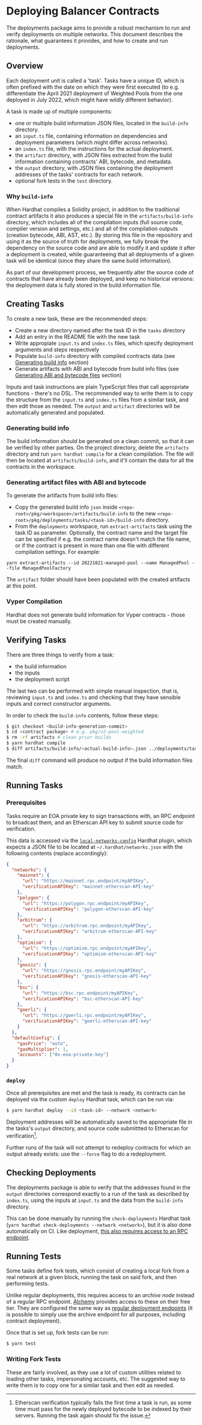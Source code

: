 # Deploying Balancer Contracts

The deployments package aims to provide a robust mechanism to run and verify deployments on multiple networks. This document describes the rationale, what guarantees it provides, and how to create and run deployments.

## Overview

Each deployment unit is called a 'task'. Tasks have a unique ID, which is often prefixed with the date on which they were first executed (to e.g. differentiate the April 2021 deployment of Weighted Pools from the one deployed in July 2022, which might have wildly different behavior).

A task is made up of multiple components:

- one or multiple build information JSON files, located in the `build-info` directory.
- an `input.ts` file, containing information on dependencies and deployment parameters (which might differ across networks).
- an `index.ts` file, with the instructions for the actual deployment.
- the `artifact` directory, with JSON files extracted from the build information containing contracts' ABI, bytecode, and metadata.
- the `output` directory, with JSON files containing the deployment addresses of the tasks' contracts for each network.
- optional fork tests in the `test` directory.

### Why `build-info`

When Hardhat compiles a Solidity project, in addition to the traditional contract artifacts it also produces a special file in the `artifacts/build-info` directory, which includes all of the compilation inputs (full source code, compiler version and settings, etc.) and all of the compilation outputs (creation bytecode, ABI, AST, etc.). By storing this file in the repository and using it as the source of truth for deployments, we fully break the dependency on the source code and are able to modify it and update it after a deployment is created, while guaranteeing that all deployments of a given task will be identical (since they share the same build information).

As part of our development process, we frequently alter the source code of contracts that have already been deployed, and keep no historical versions: the deployment data is fully stored in the build information file.

## Creating Tasks

To create a new task, these are the recommended steps:
- Create a new directory named after the task ID in the `tasks` directory
- Add an entry in the README file with the new task
- Write appropiate `input.ts` and `index.ts` files, which specify deployment arguments and steps respectively 
- Populate `build-info` directory with compiled contracts data (see [Generating build info](#generating-build-info) section)
- Generate artifacts with ABI and bytecode from build info files (see [Generating ABI and bytecode files](#generating-artifact-files-with-abi-and-bytecode) section)


Inputs and task instructions are plain TypeScript files that call appropriate functions - there's no DSL. The recommended way to write them is to copy the structure from the `input.ts` and `index.ts` files from a similar task, and then edit those as needed.
The `output` and `artifact` directories will be automatically generated and populated.

### Generating build info

The build information should be generated on a clean commit, so that it can be verified by other parties. On the project directory, delete the `artifacts` directory and run `yarn hardhat compile` for a clean compilation. The file will then be located at `artifacts/build-info`, and it'll contain the data for all the contracts in the workspace.

### Generating artifact files with ABI and bytecode

To generate the artifacts from build info files:
- Copy the generated build info `json` inside `<repo-root>/pkg/<workspace>/artifacts/build-info` to the new `<repo-root>/pkg/deployments/tasks/<task-id>/build-info` directory.
- From the `deployments` workspace, run `extract-artifacts` task using the task ID as parameter. Optionally, the contract name and the target file can be specified if e.g. the contract name doesn't match the file name, or if the contract is present in more than one file with different compilation settings. For example:

```
yarn extract-artifacts --id 20221021-managed-pool --name ManagedPool --file ManagedPoolFactory
```

The `artifact` folder should have been populated with the created artifacts at this point.

### Vyper Compilation

Hardhat does not generate build information for Vyper contracts - those must be created manually.

## Verifying Tasks

There are three things to verify from a task:

- the build information
- the inputs
- the deployment script

The last two can be performed with simple manual inspection, that is, reviewing `input.ts` and `index.ts` and checking that they have sensible inputs and correct constructor arguments.

In order to check the `build-info` contents, follow these steps:

```bash
$ git checkout <build-info-generation-commit>
$ cd <contract package> # e.g. pkg/v2-pool-weighted
$ rm -rf artifacts # clean prior builds
$ yarn hardhat compile
$ diff artifacts/build-info/<actual-build-info>.json ../deployments/tasks/<task-id>/build-info/<expected-build-info>.json
```

The final `diff` command will produce no output if the build information files match.

## Running Tasks

### Prerequisites

Tasks require an EOA private key to sign transactions with, an RPC endpoint to broadcast them, and an Etherscan API key to submit source code for verification.

This data is accessed via the [`local-networks-config`](https://www.npmjs.com/package/hardhat-local-networks-config-plugin) Hardhat plugin, which expects a JSON file to be located at `~/.hardhat/networks.json` with the following contents (replace accordingly):

```json
{
  "networks": {
    "mainnet": {
      "url": "https://mainnet.rpc.endpoint/myAPIKey",
      "verificationAPIKey": "mainnet-etherscan-API-key"
    },
    "polygon": {
      "url": "https://polygon.rpc.endpoint/myAPIKey",
      "verificationAPIKey": "polygon-etherscan-API-key"
    },
    "arbitrum": {
      "url": "https://arbitrum.rpc.endpoint/myAPIKey",
      "verificationAPIKey": "arbitrum-etherscan-API-key"
    },
    "optimism": {
      "url": "https://optimism.rpc.endpoint/myAPIKey",
      "verificationAPIKey": "optimism-etherscan-API-key"
    },
    "gnosis": {
      "url": "https://gnosis.rpc.endpoint/myAPIKey",
      "verificationAPIKey": "gnosis-etherscan-API-key"
    },
    "bsc": {
      "url": "https://bsc.rpc.endpoint/myAPIKey",
      "verificationAPIKey": "bsc-etherscan-API-key"
    },
    "goerli": {
      "url": "https://goerli.rpc.endpoint/myAPIKey",
      "verificationAPIKey": "goerli-etherscan-API-key"
    }
  },
  "defaultConfig": {
    "gasPrice": "auto",
    "gasMultiplier": 1,
    "accounts": ["0x-eoa-private-key"]
  }
}
```

### `deploy`

Once all prerequisites are met and the task is ready, its contracts can be deployed via the custom `deploy` Hardhat task, which can be run via:

```bash
$ yarn hardhat deploy --id <task-id> --network <network>
```

Deployment addresses will be automatically saved to the appropriate file in the tasks's `output` directory, and source code submittted to Etherscan for verification[^1].

Further runs of the task will not attempt to redeploy contracts for which an output already exists: use the `--force` flag to do a redeployment.

## Checking Deployments

The deployments package is able to verify that the addresses found in the `output` directories correspond exactly to a run of the task as described by `index.ts`, using the inputs at `input.ts` and the data from the `build-info` directory.

This can be done manually by running the `check-deployments` Hardhat task (`yarn hardhat check-deployments --network <network>`), but it is also done automatically on CI. Like deployment, [this also requires access to an RPC endpoint](#prerequisites).

## Running Tests

Some tasks define fork tests, which consist of creating a local fork from a real network at a given block, running the task on said fork, and then performing tests.

Unlike regular deployments, this requires access to an _archive node_ instead of a regular RPC endpoint. [Alchemy](https://www.alchemy.com/) provides access to these on their free tier. They are configured the same way as [regular deployment endpoints](#prerequisites) (it is possible to simply use the archive endpoint for all purposes, including contract deployment).

Once that is set up, fork tests can be run:

```bash
$ yarn test
```

### Writing Fork Tests

These are fairly involved, as they use a lot of custom utilities related to loading other tasks, impersonating accounts, etc. The suggested way to write them is to copy one for a similar task and then edit as needed.

[^1]: Etherscan verification typically fails the first time a task is run, as some time must pass for the newly deployed bytecode to be indexed by their servers. Running the task again should fix the issue.
